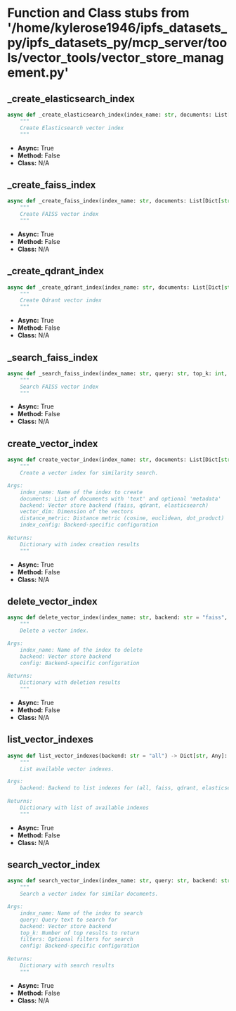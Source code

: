 # Function and Class stubs from '/home/kylerose1946/ipfs_datasets_py/ipfs_datasets_py/mcp_server/tools/vector_tools/vector_store_management.py'

## _create_elasticsearch_index

```python
async def _create_elasticsearch_index(index_name: str, documents: List[Dict[str, Any]], vector_dim: int, distance_metric: str, config: Optional[Dict[str, Any]]) -> Dict[str, Any]:
    """
    Create Elasticsearch vector index
    """
```
* **Async:** True
* **Method:** False
* **Class:** N/A

## _create_faiss_index

```python
async def _create_faiss_index(index_name: str, documents: List[Dict[str, Any]], vector_dim: int, distance_metric: str, config: Optional[Dict[str, Any]]) -> Dict[str, Any]:
    """
    Create FAISS vector index
    """
```
* **Async:** True
* **Method:** False
* **Class:** N/A

## _create_qdrant_index

```python
async def _create_qdrant_index(index_name: str, documents: List[Dict[str, Any]], vector_dim: int, distance_metric: str, config: Optional[Dict[str, Any]]) -> Dict[str, Any]:
    """
    Create Qdrant vector index
    """
```
* **Async:** True
* **Method:** False
* **Class:** N/A

## _search_faiss_index

```python
async def _search_faiss_index(index_name: str, query: str, top_k: int, config: Optional[Dict[str, Any]]) -> Dict[str, Any]:
    """
    Search FAISS vector index
    """
```
* **Async:** True
* **Method:** False
* **Class:** N/A

## create_vector_index

```python
async def create_vector_index(index_name: str, documents: List[Dict[str, Any]], backend: str = "faiss", vector_dim: int = 384, distance_metric: str = "cosine", index_config: Optional[Dict[str, Any]] = None) -> Dict[str, Any]:
    """
    Create a vector index for similarity search.

Args:
    index_name: Name of the index to create
    documents: List of documents with 'text' and optional 'metadata'
    backend: Vector store backend (faiss, qdrant, elasticsearch)
    vector_dim: Dimension of the vectors
    distance_metric: Distance metric (cosine, euclidean, dot_product)
    index_config: Backend-specific configuration
    
Returns:
    Dictionary with index creation results
    """
```
* **Async:** True
* **Method:** False
* **Class:** N/A

## delete_vector_index

```python
async def delete_vector_index(index_name: str, backend: str = "faiss", config: Optional[Dict[str, Any]] = None) -> Dict[str, Any]:
    """
    Delete a vector index.

Args:
    index_name: Name of the index to delete
    backend: Vector store backend
    config: Backend-specific configuration
    
Returns:
    Dictionary with deletion results
    """
```
* **Async:** True
* **Method:** False
* **Class:** N/A

## list_vector_indexes

```python
async def list_vector_indexes(backend: str = "all") -> Dict[str, Any]:
    """
    List available vector indexes.

Args:
    backend: Backend to list indexes for (all, faiss, qdrant, elasticsearch)
    
Returns:
    Dictionary with list of available indexes
    """
```
* **Async:** True
* **Method:** False
* **Class:** N/A

## search_vector_index

```python
async def search_vector_index(index_name: str, query: str, backend: str = "faiss", top_k: int = 10, filters: Optional[Dict[str, Any]] = None, config: Optional[Dict[str, Any]] = None) -> Dict[str, Any]:
    """
    Search a vector index for similar documents.

Args:
    index_name: Name of the index to search
    query: Query text to search for
    backend: Vector store backend
    top_k: Number of top results to return
    filters: Optional filters for search
    config: Backend-specific configuration
    
Returns:
    Dictionary with search results
    """
```
* **Async:** True
* **Method:** False
* **Class:** N/A
